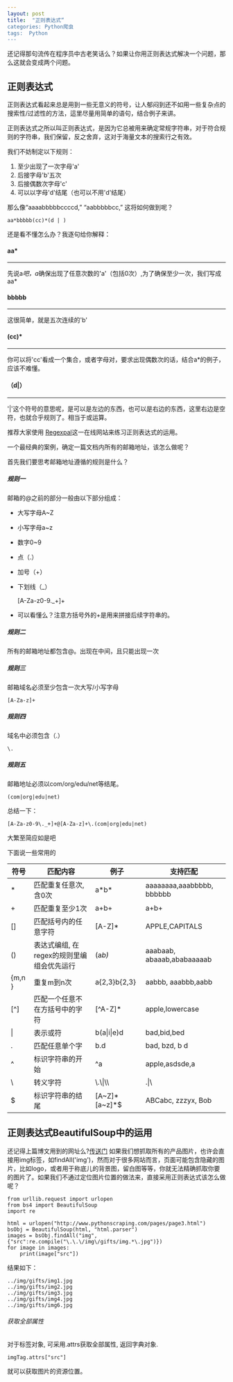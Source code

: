 ```yaml
---
layout: post
title:  "正则表达式“
categories: Python爬虫
tags:  Python
---
```


还记得那句流传在程序员中古老笑话么？如果让你用正则表达式解决一个问题，那么这就会变成两个问题。

## 正则表达式
正则表达式看起来总是用到一些无意义的符号，让人郁闷到还不如用一些复杂点的搜索性/过滤性的方法，這里尽量用简单的语句，结合例子来讲。

正则表达式之所以叫正则表达式，是因为它总被用来确定常规字符串，对于符合规则的字符串，我们保留，反之舍弃，这对于海量文本的搜索行之有效。

我们不妨制定以下规则：
1. 至少出现了一次字母'a'
2. 后接字母'b'五次
3. 后接偶数次字母'c'
4. 可以以字母'd'结尾（也可以不用'd'结尾）

那么像“aaaabbbbbccccd,” “aabbbbbcc,”
这将如何做到呢？

    aa*bbbbb(cc)*(d | )
    
还是看不懂怎么办？我逐句给你解释：

#### aa*
---
先说a*吧，a*确保出现了任意次数的'a'（包括0次）,为了确保至少一次，我们写成aa*


#### bbbbb
---
这很简单，就是五次连续的'b'


#### (cc)*
---
你可以将'cc'看成一个集合，或者字母对，要求出现偶数次的话，结合a*的例子，应该不难懂。

#### （d|）
---
'|'这个符号的意思呢，是可以是左边的东西，也可以是右边的东西，这里右边是空符，也就合乎规则了。相当于或运算。

推荐大家使用
[Regexpal](http://www.regexpal.com/)这一在线网站来练习正则表达式的运用。

一个最经典的案例，确定一篇文档内所有的邮箱地址，该怎么做呢？

首先我们要思考邮箱地址遵循的规则是什么？
##### 规则一

邮箱的@之前的部分一般由以下部分组成：
- 大写字母A~Z
- 小写字母a~z
- 数字0~9
- 点（.）
- 加号（+）
- 下划线（_）

    
    [A-Za-z0-9\._+]+
- 可以看懂么？注意方括号外的+是用来拼接后续字符串的。

##### 规则二

所有的邮箱地址都包含@。出现在中间，且只能出现一次

##### 规则三
邮箱域名必须至少包含一次大写/小写字母

    [A-Za-z]+
##### 规则四
域名中必须包含（.）
    
    \.
    
##### 规则五

邮箱地址必须以com/org/edu/net等结尾。

    (com|org|edu|net)

总结一下：

    [A-Za-z0-9\._+]+@[A-Za-z]+\.(com|org|edu|net)
    
大繁至简应如是吧

下面说一些常用的


符号 | 匹配内容| 例子|支持匹配
---|---|---|---
* | 匹配重复任意次,含0次|a\*b*|aaaaaaaa,aaabbbbb, bbbbbb
+ | 匹配重复至少1次|a+b+| a+b+
[]| 匹配括号内的任意字符|[A-Z]*|APPLE,CAPITALS
()| 表达式编组, 在regex的规则里编组会优先运行|(a*b)*|aaabaab, abaaab,ababaaaaab
{m,n } |  重复m到n次|a{2,3}b{2,3}|aabbb, aaabbb,aabb
[^]| 匹配一个任意不在方括号中的字符|[^A-Z]*|apple,lowercase
\| | 表示或符|b(a\|i\|e)d|bad,bid,bed
.|  匹配任意单个字|b.d|bad, bzd, b d
^ | 标识字符串的开始|^a|apple,asdsde,a
\ | 转义字符|\\.\\\|\\\\ |.\|\\
$ | 标识字符串的结尾|[A\~Z]\*[a~z]\*\$|ABCabc, zzzyx, Bob



## 正则表达式BeautifulSoup中的运用
还记得上篇博文用到的网址么?[传送门](http://www.pythonscraping.com/pages/page3.html)
如果我们想抓取所有的产品图片，也许会直接用img标签，如findAll('img')，然而对于很多网站而言，页面可能包含隐藏的图片，比如logo，或者用于称底儿的背景图，留白图等等，你就无法精确抓取你要的图片了。如果我们不通过定位图片位置的做法来，直接采用正则表达式该怎么做呢？

    from urllib.request import urlopen
    from bs4 import BeautifulSoup
    import re

    html = urlopen("http://www.pythonscraping.com/pages/page3.html")
    bsObj = BeautifulSoup(html, "html.parser")
    images = bsObj.findAll("img", {"src":re.compile("\.\.\/img\/gifts/img.*\.jpg")})
    for image in images: 
        print(image["src"])
结果如下：
    
    ../img/gifts/img1.jpg
    ../img/gifts/img2.jpg
    ../img/gifts/img3.jpg
    ../img/gifts/img4.jpg
    ../img/gifts/img6.jpg

###### 获取全部属性

对于标签对象, 可采用.attrs获取全部属性, 返回字典对象. 
    
    imgTag.attrs["src"]

就可以获取图片的资源位置。



